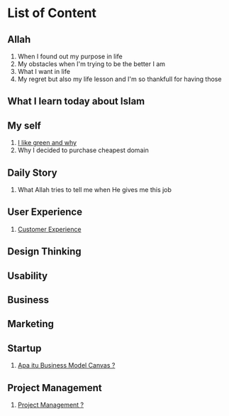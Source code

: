 # List of Content

## Allah
1. When I found out my purpose in life
2. My obstacles when I'm trying to be the better I am
3. What I want in life
4. My regret but also my life lesson and I'm so thankfull for having those

## What I learn today about Islam

## My self
1. <a href="https://oak.my.id/I-like-green-and-why">I like green and why</a>
2. Why I decided to purchase cheapest domain

## Daily Story
1. What Allah tries to tell me when He gives me this job

## User Experience
1. <a href="https://oak.my.id/customer-experience">Customer Experience</a>


## Design Thinking

## Usability

## Business

## Marketing

## Startup
1. <a href="https://oak.my.id/apa-itu-business-model-canvas.md">Apa itu Business Model Canvas ?</a>

## Project Management
1. <a href="https://oak.my.id/Seni-Project-Management.md">Project Management ?</a>

